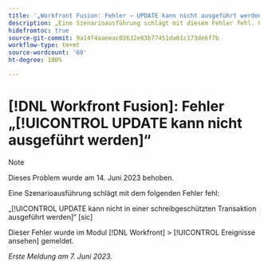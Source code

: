 ```yaml
---
title: '„Workfront Fusion: Fehler – UPDATE kann nicht ausgeführt werden“'
description: „Eine Szenarioausführung schlägt mit diesem Fehler fehl. UPDATE kann nicht in einer schreibgeschützten Transaktion ausgeführt werden.“
hidefromtoc: true
source-git-commit: 9a14f4aaeeac02632e63b77451da61c173de6f7b
workflow-type: tm+mt
source-wordcount: '60'
ht-degree: 100%

---
```



# [!DNL Workfront Fusion]: Fehler „[!UICONTROL UPDATE kann nicht ausgeführt werden]“

>[!NOTE]
>
>Dieses Problem wurde am 14. Juni 2023 behoben.

Eine Szenarioausführung schlägt mit dem folgenden Fehler fehl:

„[!UICONTROL UPDATE kann nicht in einer schreibgeschützten Transaktion ausgeführt werden]“ [sic]

Dieser Fehler wurde im Modul [!DNL Workfront] > [!UICONTROL Ereignisse ansehen] gemeldet.

_Erste Meldung am 7. Juni 2023._

